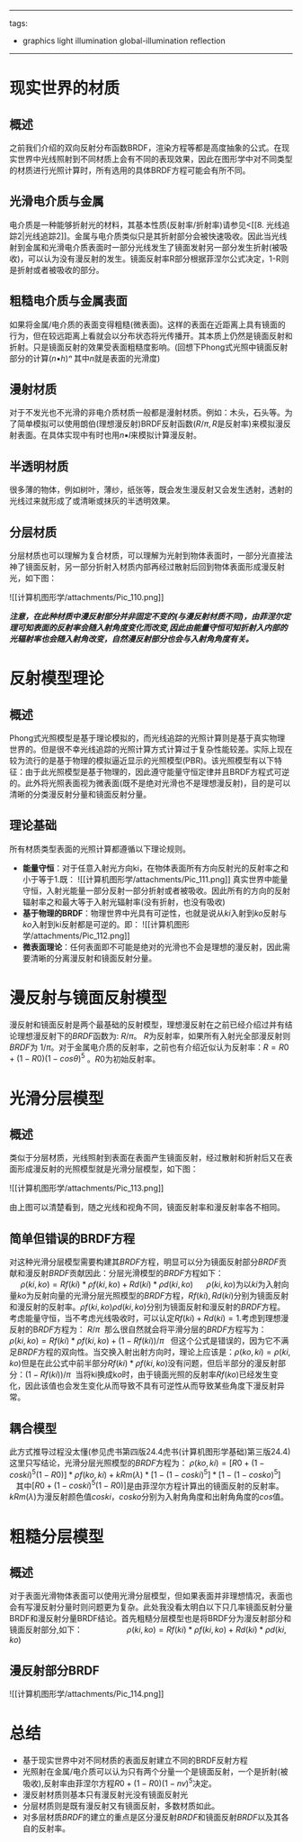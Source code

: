 
---
tags:
  - graphics light illumination global-illumination reflection
---

# 现实世界的材质

## 概述

之前我们介绍的双向反射分布函数BRDF，渲染方程等都是高度抽象的公式。在现实世界中光线照射到不同材质上会有不同的表现效果，因此在图形学中对不同类型的材质进行光照计算时，所有选用的具体BRDF方程可能会有所不同。

## 光滑电介质与金属

电介质是一种能够折射光的材料，其基本性质(反射率/折射率)请参见<[[8. 光线追踪2|光线追踪2]]。金属与电介质类似只是其折射部分会被快速吸收。因此当光线射到金属和光滑电介质表面时一部分光线发生了镜面发射另一部分发生折射(被吸收)，可以认为没有漫反射的发生。镜面反射率R部分根据菲涅尔公式决定，1-R则是折射或者被吸收的部分。

## 粗糙电介质与金属表面

如果将金属/电介质的表面变得粗糙(微表面)。这样的表面在近距离上具有镜面的行为，但在较远距离上看就会以分布状态将光传播开。其本质上仍然是镜面反射和折射。只是镜面反射的效果受表面粗糙度影响。(回想下Phong式光照中镜面反射部分的计算$(n▪h)ⁿ$ 其中$n$就是表面的光滑度)

## 漫射材质

对于不发光也不光滑的非电介质材质一般都是漫射材质。例如：木头，石头等。为了简单模拟可以使用朗伯(理想漫反射)BRDF反射函数($R/π,R$是反射率)来模拟漫反射表面。在具体实现中有时也用$n▪l$来模拟计算漫反射。

## 半透明材质

很多薄的物体，例如树叶，薄纱，纸张等，既会发生漫反射又会发生透射，透射的光线过来就形成了或清晰或抹灰的半透明效果。

## 分层材质

分层材质也可以理解为复合材质，可以理解为光射到物体表面时，一部分光直接法神了镜面反射，另一部分折射入材质内部再经过散射后回到物体表面形成漫反射光，如下图：

![[计算机图形学/attachments/Pic_110.png]]

***注意，在此种材质中漫反射部分并非固定不变的(与漫反射材质不同)，由菲涅尔定理可知表面的反射率会随入射角度变化而改变,因此由能量守恒可知折射入内部的光辐射率也会随入射角改变，自然漫反射部分也会与入射角角度有关。***

# 反射模型理论

## 概述

Phong式光照模型是基于理论模拟的，而光线追踪的光照计算则是基于真实物理世界的。但是很不幸光线追踪的光照计算方式计算过于复杂性能较差。实际上现在较为流行的是基于物理的模拟逼近显示的光照模型(PBR)。该光照模型有以下特征：由于此光照模型是基于物理的，因此遵守能量守恒定律并且BRDF方程式可逆的。此外将光照表面视为微表面(既不是绝对光滑也不是理想漫反射)，目的是可以清晰的分类漫反射分量和镜面反射分量。

## 理论基础

所有材质类型表面的光照计算都遵循以下理论规则。
- **能量守恒**：对于任意入射光方向ki，在物体表面所有方向反射光的反射率之和小于等于1.既：
  ![[计算机图形学/attachments/Pic_111.png]]
  真实世界中能量守恒，入射光能量一部分反射一部分折射或者被吸收。因此所有的方向的反射辐射率之和最大等于入射光辐射率(没有折射，也没有吸收)
- **基于物理的BRDF**：物理世界中光具有可逆性，也就是说从$ki$入射到$ko$反射与$ko$入射到ki反射都是可逆的。即：
  ![[计算机图形学/attachments/Pic_112.png]]
- **微表面理论**：任何表面即不可能是绝对的光滑也不会是理想的漫反射，因此需要清晰的分离漫反射和镜面反射分量。

# 漫反射与镜面反射模型

漫反射和镜面反射是两个最基础的反射模型，理想漫反射在之前已经介绍过并有结论理想漫反射下的$BRDF$函数为: $R / π$。 $R$为反射率，如果所有入射光全部漫反射则$BRDF$为 $1 / π$。对于金属电介质的反射率，之前也有介绍近似认为反射率：$R = R0 + (1-R0)(1-cosθ)^5$ 。$R0$为初始反射率。

# 光滑分层模型

## 概述

类似于分层材质，光线照射到表面在表面产生镜面反射，经过散射和折射后又在表面形成漫反射的光照模型就是光滑分层模型，如下图：

![[计算机图形学/attachments/Pic_113.png]]

由上图可以清楚看到，随之光线和视角不同，镜面反射率和漫反射率各不相同。

## 简单但错误的BRDF方程

对这种光滑分层模型需要构建其$BRDF$方程，明显可以分为镜面反射部分$BRDF$贡献和漫反射$BRDF$贡献因此：分层光滑模型的$BRDF$方程如下：                                     $ρ(ki,ko) = Rf(ki)*ρf(ki,ko) + Rd(ki)*ρd(ki,ko)$      $ρ(ki,ko)$为以$ki$为入射向量$ko$为反射向量的光滑分层光照模型的$BRDF$方程，$Rf(ki), Rd(ki)$分别为镜面反射和漫反射的反射率。$ρf(ki,ko) ρd(ki,ko)$分别为镜面反射和漫反射的$BRDF$方程。考虑能量守恒，当不考虑光线吸收时，可以认定$Rf(ki)+Rd(ki) = 1$.考虑到理想漫反射的B$RDF$方程为： $R/ π$  那么很自然就会将平滑分层的$BRDF$方程写为：           $ρ(ki,ko) = Rf(ki)*ρf(ki,ko) + (1 - Rf(ki)) / π$   但这个公式是错误的，因为它不满足$BRDF$方程的双向性。当交换入射出射方向时，理论上应该是：$ρ(ko,ki) = ρ(ki,ko)$但是在此公式中前半部分$Rf(ki)*ρf(ki,ko)$没有问题，但后半部分的漫反射部分：$(1 - Rf(ki)) / π$  当将ki换成k$o$时，由于镜面光照的反射率$Rf(ko)$已经发生变化，因此该值也会发生变化从而导致不具有可逆性从而导致某些角度下漫反射异常。

## 耦合模型

此方式推导过程没太懂(参见虎书第四版24.4虎书(计算机图形学基础)第三版24.4)这里只写结论，光滑分层光照模型的$BRDF$方程为： $ρ(ko,ki) = [R0+(1-coski)^5(1-R0)]*ρf(ko,ki)+kRm(λ)*[1-(1-coski)^5]*[1-(1-cosko)^5]$        其中$[R0+(1-coski)^5(1-R0)]$是由菲涅尔方程计算出的镜面反射的反射率。$kRm(λ)$为漫反射颜色值$coski， cosko$分别为入射角角度和出射角角度的$cos$值。

# 粗糙分层模型

## 概述

对于表面光滑物体表面可以使用光滑分层模型，但如果表面并非理想情况，表面也会有写漫反射分量时则问题更为复杂。此处我没看太明白以下只几率镜面反射分量BRDF和漫反射分量BRDF结论。首先粗糙分层模型也是将BRDF分为漫反射部分和镜面反射部分,如下：                    $ρ(ki,ko) = Rf(ki)*ρf(ki,ko) + Rd(ki)*ρd(ki,ko)$

## 漫反射部分BRDF

![[计算机图形学/attachments/Pic_114.png]]

# 总结

- 基于现实世界中对不同材质的表面反射建立不同的BRDF反射方程
- 光照射在金属/电介质可以认为只有两个分量一个是镜面反射，一个是折射(被吸收),反射率由菲涅尔方程$R0 + (1-R0)(1-nv)^5$决定。
- 漫反射材质则基本只有漫反射光没有镜面反射光
- 分层材质则是既有漫反射又有镜面反射，多数材质如此。
- 对多层材质$BRDF$的建立的重点是区分漫反射$BRDF$和镜面反射$BRDF$以及其各自的反射率。